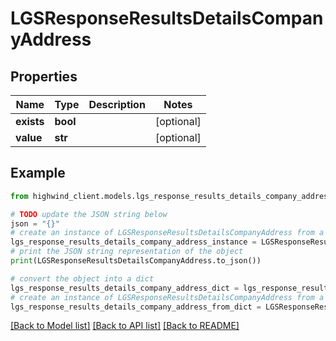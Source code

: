 # LGSResponseResultsDetailsCompanyAddress


## Properties

Name | Type | Description | Notes
------------ | ------------- | ------------- | -------------
**exists** | **bool** |  | [optional] 
**value** | **str** |  | [optional] 

## Example

```python
from highwind_client.models.lgs_response_results_details_company_address import LGSResponseResultsDetailsCompanyAddress

# TODO update the JSON string below
json = "{}"
# create an instance of LGSResponseResultsDetailsCompanyAddress from a JSON string
lgs_response_results_details_company_address_instance = LGSResponseResultsDetailsCompanyAddress.from_json(json)
# print the JSON string representation of the object
print(LGSResponseResultsDetailsCompanyAddress.to_json())

# convert the object into a dict
lgs_response_results_details_company_address_dict = lgs_response_results_details_company_address_instance.to_dict()
# create an instance of LGSResponseResultsDetailsCompanyAddress from a dict
lgs_response_results_details_company_address_from_dict = LGSResponseResultsDetailsCompanyAddress.from_dict(lgs_response_results_details_company_address_dict)
```
[[Back to Model list]](../README.md#documentation-for-models) [[Back to API list]](../README.md#documentation-for-api-endpoints) [[Back to README]](../README.md)



